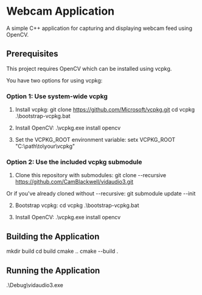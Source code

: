 # Webcam Application

A simple C++ application for capturing and displaying webcam feed using OpenCV.

## Prerequisites

This project requires OpenCV which can be installed using vcpkg.

You have two options for using vcpkg:

### Option 1: Use system-wide vcpkg

1. Install vcpkg:
git clone https://github.com/Microsoft/vcpkg.git
cd vcpkg
.\bootstrap-vcpkg.bat

2. Install OpenCV:
.\vcpkg.exe install opencv

3. Set the VCPKG_ROOT environment variable:
setx VCPKG_ROOT "C:\path\to\your\vcpkg"

### Option 2: Use the included vcpkg submodule

1. Clone this repository with submodules:
git clone --recursive https://github.com/CamBlackwell/vidaudio3.git

Or if you've already cloned without --recursive:
git submodule update --init

2. Bootstrap vcpkg:
cd vcpkg
.\bootstrap-vcpkg.bat

3. Install OpenCV:
.\vcpkg.exe install opencv

## Building the Application
mkdir build
cd build
cmake ..
cmake --build .

## Running the Application
.\Debug\vidaudio3.exe